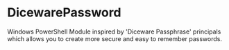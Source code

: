 # DicewarePassword
Windows PowerShell Module inspired by  'Diceware Passphrase' principals which allows you to create more secure and easy to remember passwords.
